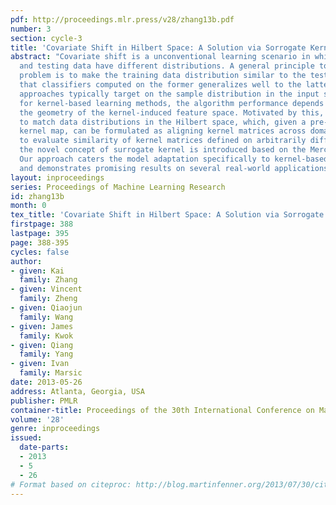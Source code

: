 ```yaml
---
pdf: http://proceedings.mlr.press/v28/zhang13b.pdf
number: 3
section: cycle-3
title: 'Covariate Shift in Hilbert Space: A Solution via Sorrogate Kernels'
abstract: "Covariate shift is a unconventional learning scenario in which training
  and testing data have different distributions. A general principle to solve the
  problem is to make the training data distribution similar to the test one, such
  that classifiers computed on the former generalizes well to the latter. Current
  approaches typically target on the sample distribution in the input space, however,
  for kernel-based learning methods, the algorithm performance depends directly on
  the geometry of the kernel-induced feature space. Motivated by this, we propose
  to match data distributions in the Hilbert space, which, given a pre-defined empirical
  kernel map, can be formulated as aligning kernel matrices across domains. In particular,
  to evaluate similarity of kernel matrices defined on arbitrarily different samples,
  the novel concept of surrogate kernel is introduced based on the Mercer\x1As theorem.
  Our approach caters the model adaptation specifically to kernel-based learning mechanism,
  and demonstrates promising results on several real-world applications."
layout: inproceedings
series: Proceedings of Machine Learning Research
id: zhang13b
month: 0
tex_title: 'Covariate Shift in Hilbert Space: A Solution via Sorrogate Kernels'
firstpage: 388
lastpage: 395
page: 388-395
cycles: false
author:
- given: Kai
  family: Zhang
- given: Vincent
  family: Zheng
- given: Qiaojun
  family: Wang
- given: James
  family: Kwok
- given: Qiang
  family: Yang
- given: Ivan
  family: Marsic
date: 2013-05-26
address: Atlanta, Georgia, USA
publisher: PMLR
container-title: Proceedings of the 30th International Conference on Machine Learning
volume: '28'
genre: inproceedings
issued:
  date-parts:
  - 2013
  - 5
  - 26
# Format based on citeproc: http://blog.martinfenner.org/2013/07/30/citeproc-yaml-for-bibliographies/
---
```

